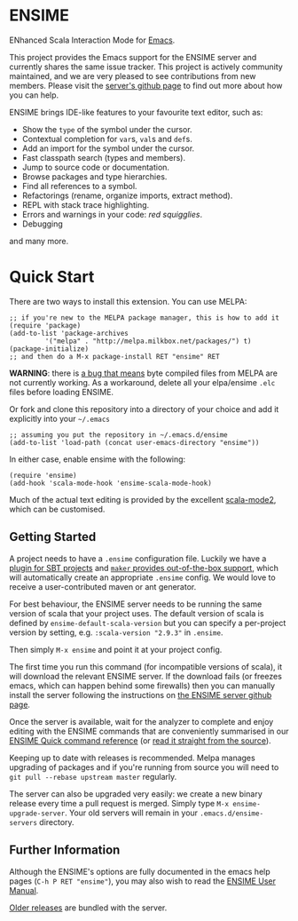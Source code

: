 # ENSIME

ENhanced Scala Interaction Mode for [Emacs](http://www.gnu.org/software/emacs/).

This project provides the Emacs support for the ENSIME server and
currently shares the same issue tracker. This project is actively
community maintained, and we are very pleased to see contributions
from new members. Please visit the
[server's github page](/ensime/ensime-server)
to find out more about how you can help.

ENSIME brings IDE-like features to your favourite text editor, such as:

- Show the `type` of the symbol under the cursor.
- Contextual completion for `var`s, `val`s and `def`s.
- Add an import for the symbol under the cursor.
- Fast classpath search (types and members).
- Jump to source code or documentation.
- Browse packages and type hierarchies.
- Find all references to a symbol.
- Refactorings (rename, organize imports, extract method).
- REPL with stack trace highlighting.
- Errors and warnings in your code: *red squigglies*.
- Debugging

and many more.


# Quick Start

There are two ways to install this extension. You can use MELPA:

```elisp
;; if you're new to the MELPA package manager, this is how to add it
(require 'package)
(add-to-list 'package-archives
	     '("melpa" . "http://melpa.milkbox.net/packages/") t)
(package-initialize)
;; and then do a M-x package-install RET "ensime" RET
```

**WARNING**: there is [a bug that means](https://github.com/ensime/ensime-server/issues/310)
byte compiled files from MELPA are not currently working. As a workaround, delete all your
elpa/ensime `.elc` files before loading ENSIME.

Or fork and clone this repository into a directory of your choice and
add it explicitly into your `~/.emacs`

```elisp
;; assuming you put the repository in ~/.emacs.d/ensime
(add-to-list 'load-path (concat user-emacs-directory "ensime"))
```


In either case, enable ensime with the following:

```elisp
(require 'ensime)
(add-hook 'scala-mode-hook 'ensime-scala-mode-hook)
```

Much of the actual text editing is provided by the excellent
[scala-mode2](https://github.com/hvesalai/scala-mode2), which can
be customised.


## Getting Started

A project needs to have a `.ensime` configuration file. Luckily we
have a [plugin for SBT projects](https://github.com/ensime/ensime-sbt/)
and [`maker` provides out-of-the-box support](https://github.com/cage433/maker),
which will automatically create an appropriate `.ensime` config.
We would love to receive a user-contributed maven or ant generator.

For best behaviour, the ENSIME server needs to be running the same
version of scala that your project uses. The default version of scala
is defined by `ensime-default-scala-version` but you can specify
a per-project version by setting, e.g. `:scala-version "2.9.3"` in
`.ensime`.

Then simply `M-x ensime` and point it at your project config.

The first time you run this command (for incompatible versions of scala), it will download the
relevant ENSIME server.
If the download fails (or freezes emacs, which can happen behind some firewalls)
then you can manually install the server following the instructions on
[the ENSIME server github page](https://github.com/ensime/ensime-server#quick-start).


Once the server is available, wait for the analyzer to complete and
enjoy editing with the ENSIME commands that are conveniently
summarised in our
[ENSIME Quick command reference](https://github.com/ensime/ensime-emacs/wiki/Quick-command-reference)
(or [read it straight from the source](https://github.com/ensime/ensime-emacs/blob/master/ensime.el#L393)).


Keeping up to date with releases is recommended. Melpa manages upgrading of
packages and if you're running from source you will need to
`git pull --rebase upstream master` regularly.

The server can also be upgraded very easily: we create a new binary release every time a
pull request is merged. Simply type `M-x ensime-upgrade-server`. Your old servers will
remain in your `.emacs.d/ensime-servers` directory.


## Further Information

Although the ENSIME's options are fully documented in the emacs
help pages (`C-h P RET "ensime"`), you may also wish to read the [ENSIME User
Manual](http://ensime.github.io/).

[Older releases](https://www.dropbox.com/sh/ryd981hq08swyqr/V9o9rDvxkS/ENSIME%20Releases)
are bundled with the server.

